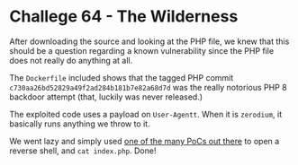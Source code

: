 # Challege 64 - The Wilderness

After downloading the source and looking at the PHP file, we knew that this should be a question regarding a known vulnerability since the PHP file does not really do anything at all.

The `Dockerfile` included shows that the tagged PHP commit `c730aa26bd52829a49f2ad284b181b7e82a68d7d` was the really notorious PHP 8 backdoor attempt (that, luckily was never released.)

The exploited code uses a payload on `User-Agentt`. When it is `zerodium`, it basically runs anything we throw to it.

We went lazy and simply used [one of the many PoCs out there](https://github.com/flast101/php-8.1.0-dev-backdoor-rce/blob/main/revshell_php_8.1.0-dev.py) to open a reverse shell, and `cat index.php`. Done!
